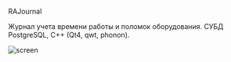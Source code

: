 RAJournal

Журнал учета времени работы и поломок оборудования. СУБД PostgreSQL, C++ (Qt4, qwt, phonon).

![screen](https://cloud.githubusercontent.com/assets/1208782/15404161/e6ed41bc-1e04-11e6-9574-4ef058437e69.png)

